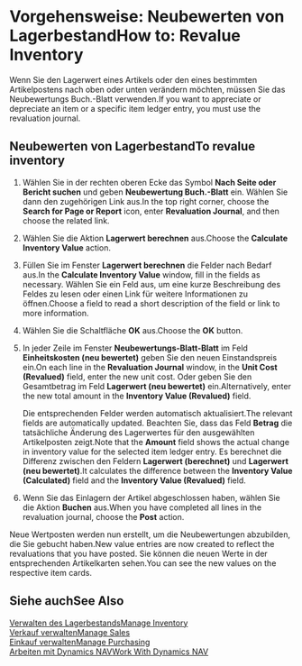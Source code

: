 <properties
                pageTitle="So gehts: Bestand| Dynamics NAV neu bewerten"
                description="Beschreiben Sie, wie der Wert eines oder mehrerer Artikel im Lager abgeschrieben oder neu bewertet wird, indem Sie den aktuellen, berechneten Wert buchen."
                services="project-madeira"
                documentationCenter=""
                authors="SorenGP"
/>
<tags
    ms.service="project-madeira"
    ms.topic="article"
    ms.devlang="na"
    ms.tgt_pltfrm="na"
    ms.workload="na"
    ms.date="11/07/2016"
    ms.author="SorenGP" />


# <a name="how-to-revalue-inventory"></a><span data-ttu-id="6fff0-103">Vorgehensweise: Neubewerten von Lagerbestand</span><span class="sxs-lookup"><span data-stu-id="6fff0-103">How to: Revalue Inventory</span></span>   
<span data-ttu-id="6fff0-104">Wenn Sie den Lagerwert eines Artikels oder den eines bestimmten Artikelpostens nach oben oder unten verändern möchten, müssen Sie das Neubewertungs Buch.-Blatt verwenden.</span><span class="sxs-lookup"><span data-stu-id="6fff0-104">If you want to appreciate or depreciate an item or a specific item ledger entry, you must use the revaluation journal.</span></span>

## <a name="to-revalue-inventory"></a><span data-ttu-id="6fff0-105">Neubewerten von Lagerbestand</span><span class="sxs-lookup"><span data-stu-id="6fff0-105">To revalue inventory</span></span>
1. <span data-ttu-id="6fff0-106">Wählen Sie in der rechten oberen Ecke das Symbol **Nach Seite oder Bericht suchen** und geben **Neubewertung Buch.-Blatt** ein. Wählen Sie dann den zugehörigen Link aus.</span><span class="sxs-lookup"><span data-stu-id="6fff0-106">In the top right corner, choose the **Search for Page or Report** icon, enter **Revaluation Journal**, and then choose the related link.</span></span>
2. <span data-ttu-id="6fff0-107">Wählen Sie die Aktion **Lagerwert berechnen** aus.</span><span class="sxs-lookup"><span data-stu-id="6fff0-107">Choose the **Calculate Inventory Value** action.</span></span>
3. <span data-ttu-id="6fff0-108">Füllen Sie im Fenster **Lagerwert berechnen** die Felder nach Bedarf aus.</span><span class="sxs-lookup"><span data-stu-id="6fff0-108">In the **Calculate Inventory Value** window, fill in the fields as necessary.</span></span> <span data-ttu-id="6fff0-109">Wählen Sie ein Feld aus, um eine kurze Beschreibung des Feldes zu lesen oder einen Link für weitere Informationen zu öffnen.</span><span class="sxs-lookup"><span data-stu-id="6fff0-109">Choose a field to read a short description of the field or link to more information.</span></span>
4. <span data-ttu-id="6fff0-110">Wählen Sie die Schaltfläche **OK** aus.</span><span class="sxs-lookup"><span data-stu-id="6fff0-110">Choose the **OK** button.</span></span>
5. <span data-ttu-id="6fff0-111">In jeder Zeile im Fenster **Neubewertungs-Blatt-Blatt** im Feld **Einheitskosten (neu bewertet)** geben Sie den neuen Einstandspreis ein.</span><span class="sxs-lookup"><span data-stu-id="6fff0-111">On each line in the **Revaluation Journal** window, in the **Unit Cost (Revalued)** field, enter the new unit cost.</span></span> <span data-ttu-id="6fff0-112">Oder geben Sie den Gesamtbetrag im Feld **Lagerwert (neu bewertet)** ein.</span><span class="sxs-lookup"><span data-stu-id="6fff0-112">Alternatively, enter the new total amount in the **Inventory Value (Revalued)** field.</span></span>

    <span data-ttu-id="6fff0-113">Die entsprechenden Felder werden automatisch aktualisiert.</span><span class="sxs-lookup"><span data-stu-id="6fff0-113">The relevant fields are automatically updated.</span></span> <span data-ttu-id="6fff0-114">Beachten Sie, dass das Feld **Betrag** die tatsächliche Änderung des Lagerwertes für den ausgewählten Artikelposten zeigt.</span><span class="sxs-lookup"><span data-stu-id="6fff0-114">Note that the **Amount** field shows the actual change in inventory value for the selected item ledger entry.</span></span> <span data-ttu-id="6fff0-115">Es berechnet die Differenz zwischen den Feldern **Lagerwert (berechnet)** und **Lagerwert (neu bewertet)**.</span><span class="sxs-lookup"><span data-stu-id="6fff0-115">It calculates the difference between the **Inventory Value (Calculated)** field and the **Inventory Value (Revalued)** field.</span></span>

6. <span data-ttu-id="6fff0-116">Wenn Sie das Einlagern der Artikel abgeschlossen haben, wählen Sie die Aktion **Buchen** aus.</span><span class="sxs-lookup"><span data-stu-id="6fff0-116">When you have completed all lines in the revaluation journal, choose the **Post** action.</span></span>

<span data-ttu-id="6fff0-117">Neue Wertposten werden nun erstellt, um die Neubewertungen abzubilden, die Sie gebucht haben.</span><span class="sxs-lookup"><span data-stu-id="6fff0-117">New value entries are now created to reflect the revaluations that you have posted.</span></span> <span data-ttu-id="6fff0-118">Sie können die neuen Werte in der entsprechenden Artikelkarten sehen.</span><span class="sxs-lookup"><span data-stu-id="6fff0-118">You can see the new values on the respective item cards.</span></span>

## <a name="see-also"></a><span data-ttu-id="6fff0-119">Siehe auch</span><span class="sxs-lookup"><span data-stu-id="6fff0-119">See Also</span></span>
[<span data-ttu-id="6fff0-120">Verwalten des Lagerbestands</span><span class="sxs-lookup"><span data-stu-id="6fff0-120">Manage Inventory</span></span>](inventory-manage-inventory.md)  
[<span data-ttu-id="6fff0-121">Verkauf verwalten</span><span class="sxs-lookup"><span data-stu-id="6fff0-121">Manage Sales</span></span>](sales-manage-sales.md)  
[<span data-ttu-id="6fff0-122">Einkauf verwalten</span><span class="sxs-lookup"><span data-stu-id="6fff0-122">Manage Purchasing</span></span>](purchasing-manage-purchasing.md)  
[<span data-ttu-id="6fff0-123">Arbeiten mit Dynamics NAV</span><span class="sxs-lookup"><span data-stu-id="6fff0-123">Work With Dynamics NAV</span></span>](ui-work-product.md)

